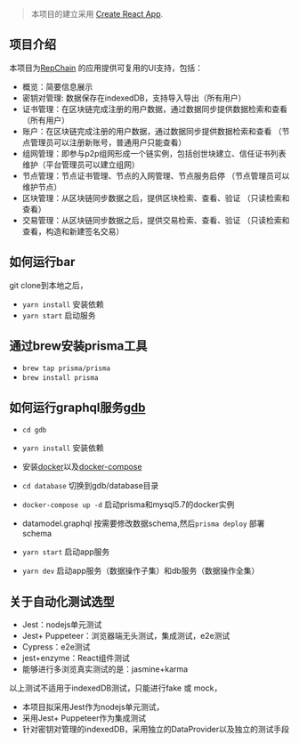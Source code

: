 > 本项目的建立采用 [Create React App](https://marmelab.com/react-admin/Tutorial.html).

## 项目介绍
本项目为[RepChain](https://gitee.com/BTAJL/repchain)
的应用提供可复用的UI支持，包括：
- 概览：简要信息展示
- 密钥对管理: 数据保存在indexedDB，支持导入导出（所有用户）
- 证书管理：在区块链完成注册的用户数据，通过数据同步提供数据检索和查看（所有用户）
- 账户：在区块链完成注册的用户数据，通过数据同步提供数据检索和查看 （节点管理员可以注册新账号，普通用户只能查看）
- 组网管理：即参与p2p组网形成一个链实例，包括创世块建立、信任证书列表维护（平台管理员可以建立组网）
- 节点管理：节点证书管理、节点的入网管理、节点服务启停 （节点管理员可以维护节点）
- 区块管理：从区块链同步数据之后，提供区块检索、查看、验证 （只读检索和查看）
- 交易管理：从区块链同步数据之后，提供交易检索、查看、验证 （只读检索和查看，构造和新建签名交易）

## 如何运行bar
git clone到本地之后，
- `yarn install` 安装依赖
- `yarn start` 启动服务
## 通过brew安装prisma工具
- `brew tap prisma/prisma`
- `brew install prisma`
## 如何运行graphql服务[gdb](https://github.com/prisma/prisma/blob/master/docs/1.9/03-Tutorials2/08-Bootstrapping-Boilerplates/02-Node.md)
- `cd gdb`
- `yarn install` 安装依赖
- 安装[docker](https://docs.docker.com/install/)以及[docker-compose](https://docs.docker.com/compose/install/)
- `cd database` 切换到gdb/database目录
- `docker-compose up -d` 启动prisma和mysql5.7的docker实例
- datamodel.graphql  按需要修改数据schema,然后`prisma deploy` 部署schema

- `yarn start` 启动app服务
- `yarn dev` 启动app服务（数据操作子集）和db服务（数据操作全集）

## 关于自动化测试选型
- Jest：nodejs单元测试
- Jest+ Puppeteer：浏览器端无头测试，集成测试，e2e测试
- Cypress：e2e测试
- jest+enzyme：React组件测试
- 能够进行多浏览真实测试的是：jasmine+karma

以上测试不适用于indexedDB测试，只能进行fake 或 mock，
- 本项目拟采用Jest作为nodejs单元测试，
- 采用Jest+ Puppeteer作为集成测试
- 针对密钥对管理的indexedDB，采用独立的DataProvider以及独立的测试手段